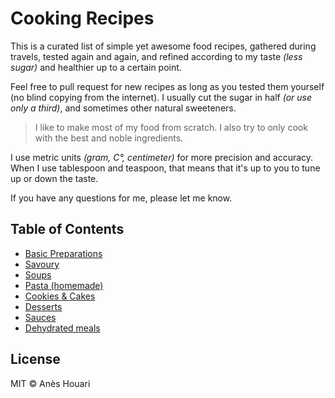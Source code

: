 # Cooking Recipes

This is a curated list of simple yet awesome food recipes, gathered during travels, tested again and again, and refined according to my taste *(less sugar)* and healthier up to a certain point.

Feel free to pull request for new recipes as long as you tested them yourself (no blind copying from the internet). I usually cut the sugar in half *(or use only a third)*, and sometimes other natural sweeteners.

> I like to make most of my food from scratch. I also try to only cook with the best and noble ingredients.

I use metric units *(gram, C°, centimeter)* for more precision and accuracy. When I use tablespoon and teaspoon, that means that it's up to you to tune up or down the taste. 

If you have any questions for me, please let me know.

## Table of Contents

+ [Basic Preparations](recipes/basic_preparations)
+ [Savoury](recipes)
+ [Soups](recipes)
+ [Pasta (homemade)](recipes)
+ [Cookies & Cakes](recipes/Cookies_&_Cakes)
+ [Desserts](recipes)
+ [Sauces](recipes)
+ [Dehydrated meals](recipes)

## License

MIT © Anès Houari
